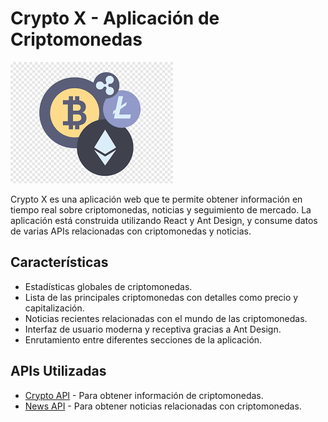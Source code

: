 # Crypto X - Aplicación de Criptomonedas

![Crypto X Logo](src/imagenes/crypto.png)

Crypto X es una aplicación web que te permite obtener información en tiempo real sobre criptomonedas, noticias y seguimiento de mercado. La aplicación está construida utilizando React y Ant Design, y consume datos de varias APIs relacionadas con criptomonedas y noticias.

## Características

- Estadísticas globales de criptomonedas.
- Lista de las principales criptomonedas con detalles como precio y capitalización.
- Noticias recientes relacionadas con el mundo de las criptomonedas.
- Interfaz de usuario moderna y receptiva gracias a Ant Design.
- Enrutamiento entre diferentes secciones de la aplicación.

## APIs Utilizadas

- [Crypto API](https://api.example.com/cryptos) - Para obtener información de criptomonedas.
- [News API](https://api.example.com/news) - Para obtener noticias relacionadas con criptomonedas.



